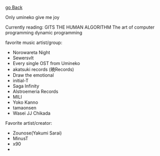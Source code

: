 [go Back](../)

Only umineko give me joy

Currently reading:
GITS THE HUMAN ALGORITHM
The art of computer programming
dynamic programming

favorite music artist/group:
- Norowareta Night
- Sewersvlt
- Every single OST from Umineko
- akatsuki records (暁Records)
- Draw the emotional
- initial-T
- Saga Infinity
- Alstroemeria Records
- MILI
- Yoko Kanno
- tamaonsen
- Wasei JJ Chikada

Favorite artist/creator:
- Zounose(Yakumi Sarai)
- MinusT
- x90
-